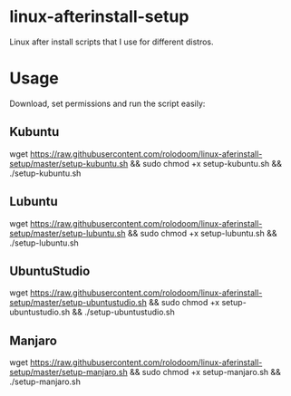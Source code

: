 # linux-afterinstall-setup
Linux after install scripts that I use for different distros.

# Usage
Download, set permissions and run the script easily:

## Kubuntu
wget https://raw.githubusercontent.com/rolodoom/linux-aferinstall-setup/master/setup-kubuntu.sh && sudo chmod +x setup-kubuntu.sh && ./setup-kubuntu.sh

## Lubuntu
wget https://raw.githubusercontent.com/rolodoom/linux-aferinstall-setup/master/setup-lubuntu.sh && sudo chmod +x setup-lubuntu.sh && ./setup-lubuntu.sh

## UbuntuStudio
wget https://raw.githubusercontent.com/rolodoom/linux-aferinstall-setup/master/setup-ubuntustudio.sh && sudo chmod +x setup-ubuntustudio.sh && ./setup-ubuntustudio.sh

## Manjaro
wget https://raw.githubusercontent.com/rolodoom/linux-aferinstall-setup/master/setup-manjaro.sh && sudo chmod +x setup-manjaro.sh && ./setup-manjaro.sh

